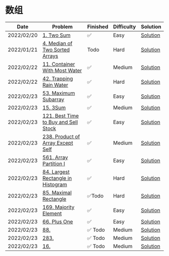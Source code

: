 # 数组
| Date       | Problem                                                                                                | Finished | Difficulty | Solution                                            |
|------------|--------------------------------------------------------------------------------------------------------|----------|------------|-----------------------------------------------------|
| 2022/02/20 | [1. Two Sum](https://leetcode.com/problems/two-sum/)                                                   | ✅        | Easy       | [Solution](./src/array/TwoSum.java)                 |
| 2022/01/21 | [4. Median of Two Sorted Arrays](https://leetcode.com/problems/median-of-two-sorted-arrays/)           | Todo     | Hard       | [Solution](./src/array/FindMedianSortedArrays.java) |
| 2022/02/22 | [11. Container With Most Water](https://leetcode.com/problems/container-with-most-water/)              | ✅        | Medium     | [Solution](./src/array/MaxArea.java)                |
| 2022/02/22 | [42. Trapping Rain Water](https://leetcode.com/problems/trapping-rain-water/)                          | ✅        | Hard       | [Solution](./src/array/Trap.java)                   |
| 2022/02/23 | [53. Maximum Subarray](https://leetcode.com/problems/maximum-subarray/)                                | ✅        | Easy       | [Solution](./src/array/MaxSubArray.java)            |
| 2022/02/23 | [15. 3Sum](https://leetcode.com/problems/3sum/)                                                        | ✅        | Medium     | [Solution](./src/array/ThreeSum.java)               |
| 2022/02/23 | [121. Best Time to Buy and Sell Stock](https://leetcode.com/problems/best-time-to-buy-and-sell-stock/) | ✅        | Easy       | [Solution](./src/array/MaxProfit.java)              |
| 2022/02/23 | [238. Product of Array Except Self](https://leetcode.com/problems/product-of-array-except-self/)       | ✅        | Medium     | [Solution](./src/array/ProductExceptSelf.java)      |
| 2022/02/23 | [561. Array Partition I](https://leetcode.com/problems/array-partition-i/)                             | ✅        | Easy       | [Solution](./src/array/ArrayPairSum.java)           |
| 2022/02/23 | [84. Largest Rectangle in Histogram](https://leetcode.com/problems/largest-rectangle-in-histogram/)    | ✅        | Hard       | [Solution](./src/array/LargestRectangleArea.java)   |
| 2022/02/23 | [85. Maximal Rectangle](https://leetcode.com/problems/maximal-rectangle/)                              | ✅Todo    | Hard       | [Solution](./src/array/MaximalRectangle.java)       |
| 2022/02/23 | [169. Majority Element](https://leetcode.com/problems/majority-element/)                               | ✅        | Easy       | [Solution](./src/array/MajorityElement.java)        |
| 2022/02/23 | [66. Plus One](https://leetcode.com/problems/plus-one/)                                                | ✅        | Easy       | [Solution](./src/array/PlusOne.java)                |
| 2022/02/23 | [88.](https://leetcode.com/problems/longest-palindromic-substring/)                                    | ✅ Todo   | Medium     | [Solution](./src/array/LongestPalindrome.java)      |
| 2022/02/23 | [283.](https://leetcode.com/problems/longest-palindromic-substring/)                                   | ✅ Todo   | Medium     | [Solution](./src/array/LongestPalindrome.java)      |
| 2022/02/23 | [16.](https://leetcode.com/problems/longest-palindromic-substring/)                                    | ✅ Todo   | Medium     | [Solution](./src/array/LongestPalindrome.java)      |
